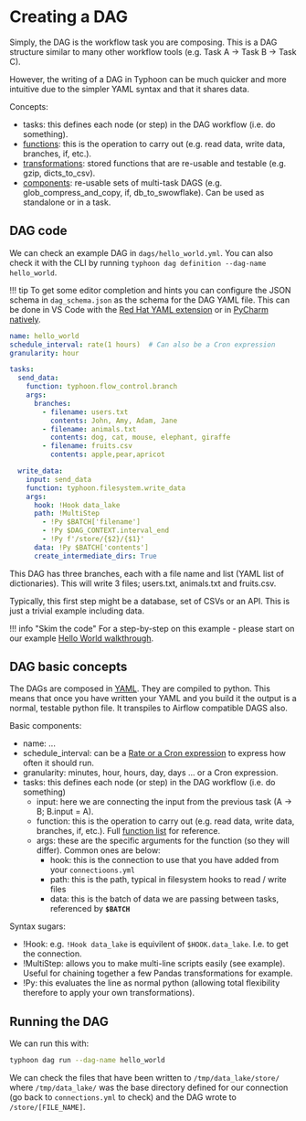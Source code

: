 # Creating a DAG

Simply, the DAG is the workflow task you are composing. This is a DAG structure similar to many other workflow tools (e.g. Task A → Task B → Task C). 

However, the writing of a DAG in Typhoon can be much quicker and more intuitive due to the simpler YAML syntax and that it shares data. 

Concepts: 

- tasks: this defines each node (or step) in the DAG workflow (i.e. do something).
- [functions][4]: this is the operation to carry out (e.g. read data, write data, branches, if, etc.).  
- [transformations][5]: stored functions that are re-usable and testable (e.g. gzip, dicts_to_csv). 
- [components][6]: re-usable sets of multi-task DAGS (e.g. glob_compress_and_copy, if, db_to_swowflake). Can be used as standalone or in a task.


## DAG code
We can check an example DAG in `dags/hello_world.yml`. You can also check it with the CLI by running `typhoon dag definition --dag-name hello_world`.

!!! tip
    To get some editor completion and hints you can configure the JSON schema in `dag_schema.json` as the schema for the DAG YAML file. This can be done in VS Code with the [Red Hat YAML extension](https://marketplace.visualstudio.com/items?itemName=redhat.vscode-yaml) or in [PyCharm natively](https://www.jetbrains.com/help/pycharm/json.html).

```yaml
name: hello_world
schedule_interval: rate(1 hours)  # Can also be a Cron expression
granularity: hour

tasks:
  send_data:
    function: typhoon.flow_control.branch
    args:
      branches:
        - filename: users.txt
          contents: John, Amy, Adam, Jane
        - filename: animals.txt
          contents: dog, cat, mouse, elephant, giraffe
        - filename: fruits.csv
          contents: apple,pear,apricot

  write_data:
    input: send_data
    function: typhoon.filesystem.write_data
    args:
      hook: !Hook data_lake
      path: !MultiStep
        - !Py $BATCH['filename']
        - !Py $DAG_CONTEXT.interval_end
        - !Py f'/store/{$2}/{$1}'
      data: !Py $BATCH['contents']
      create_intermediate_dirs: True
```

This DAG has three branches, each with a file name and list (YAML list of dictionaries). This will write 3 files; users.txt, animals.txt and fruits.csv.  

Typically, this first step might be a database, set of CSVs or an API. This is just a trivial example including data.

!!! info "Skim the code"
    For a step-by-step  on this example - please start on our example [Hello World walkthrough][1].

## DAG basic concepts
The DAGs are composed in [YAML][2]. They are compiled to python. This means that once you have written your YAML and you build it the output is a normal, testable python file. It transpiles to Airflow compatible DAGS also. 

Basic components:

- name: ...
- schedule_interval: can be a [Rate or a Cron expression][3] to express how often it should run.   
- granularity: minutes, hour, hours, day, days ... or a Cron expression.
- tasks: this defines each node (or step) in the DAG workflow (i.e. do something) 
    - input: here we are connecting the input from the previous task (A -> B; B.input = A).
    - function: this is the operation to carry out (e.g. read data, write data, branches, if, etc.). Full [function list][4] for reference. 
    - args: these are the specific arguments for the function (so they will differ). Common ones are below:
        - hook: this is the connection to use that you have added from your `connectioons.yml` 
        - path: this is the path, typical in filesystem hooks to read / write files
        - data: this is the batch of data we are passing between tasks, referenced by **`$BATCH`**
    
Syntax sugars:
- !Hook: e.g. `!Hook data_lake` is equivilent of `$HOOK.data_lake`. I.e. to get the connection. 
- !MultiStep: allows you to make multi-line scripts easily (see example). Useful for chaining together a few Pandas transformations for example. 
- !Py: this evaluates the line as normal python (allowing total flexibility therefore to apply your own transformations).



## Running the DAG

We can run this with:

```bash
typhoon dag run --dag-name hello_world
```

We can check the files that have been written to `/tmp/data_lake/store/` where `/tmp/data_lake/` was the base directory defined for our connection (go back to `connections.yml` to check) and the DAG wrote to `/store/[FILE_NAME]`.


[1]:/hello.md
[2]:https://docs.ansible.com/ansible/latest/reference_appendices/YAMLSyntax.html
[3]:https://docs.aws.amazon.com/lambda/latest/dg/services-cloudwatchevents-expressions.html
[4]:/hello.md
[5]:/hello.md
[6]:/hello.md